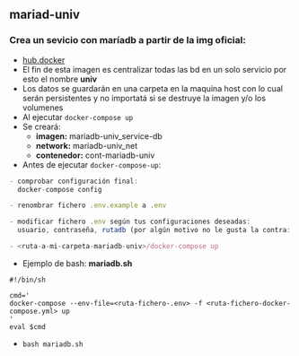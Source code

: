 ## mariad-univ

### Crea un sevicio con maríadb a partir de la img oficial:
- [hub.docker](https://hub.docker.com/_/mariadb)
- El fin de esta imagen es centralizar todas las bd en un solo servicio por esto el nombre **univ**
- Los datos se guardarán en una carpeta en la maquina host con lo cual serán persistentes y no importatá si se destruye la imagen y/o los volumenes
- Al ejecutar `docker-compose up`
- Se creará: 
  - **imagen:** mariadb-univ_service-db
  - **network:** mariadb-univ_net
  - **contenedor:** cont-mariadb-univ
- Antes de ejecutar `docker-compose-up`:
```js
- comprobar configuración final:
  docker-compose config

- renombrar fichero .env.example a .env

- modificar fichero .env según tus configuraciones deseadas:
  usuario, contraseña, rutadb (por algún motivo no le gusta la contra: root)

- <ruta-a-mi-carpeta-mariadb-univ>/docker-compose up
```
- Ejemplo de bash: **mariadb.sh**
```
#!/bin/sh

cmd='
docker-compose --env-file=<ruta-fichero-.env> -f <ruta-fichero-docker-compose.yml> up 
'
eval $cmd
```
- `bash mariadb.sh`